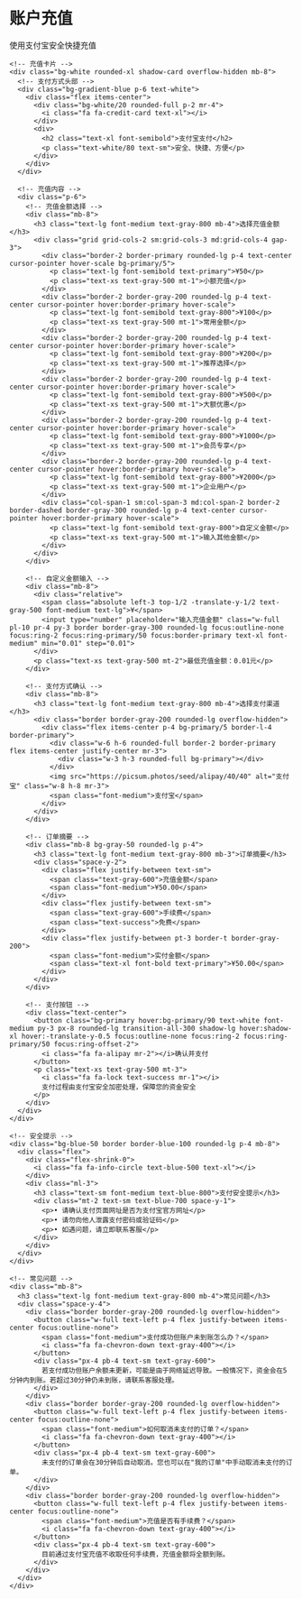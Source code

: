 <!DOCTYPE html>
<html lang="zh-CN">
<head>
  <meta charset="UTF-8">
  <meta name="viewport" content="width=device-width, initial-scale=1.0">
  <title>支付宝充值</title>
  <script src="https://cdn.tailwindcss.com"></script>
  <link href="https://cdn.jsdelivr.net/npm/font-awesome@4.7.0/css/font-awesome.min.css" rel="stylesheet">
  <script>
    tailwind.config = {
      theme: {
        extend: {
          colors: {
            primary: '#1677ff',
            secondary: '#00a0e9',
            success: '#52c41a',
            warning: '#faad14',
            danger: '#ff4d4f',
            dark: '#1f2937',
            light: '#f3f4f6'
          },
          fontFamily: {
            inter: ['Inter', 'system-ui', 'sans-serif'],
          },
        },
      }
    }
  </script>
  <style type="text/tailwindcss">
    @layer utilities {
      .content-auto {
        content-visibility: auto;
      }
      .shadow-card {
        box-shadow: 0 10px 15px -3px rgba(0, 0, 0, 0.1), 0 4px 6px -2px rgba(0, 0, 0, 0.05);
      }
      .bg-gradient-blue {
        background: linear-gradient(135deg, #1677ff 0%, #00a0e9 100%);
      }
      .transition-all-300 {
        transition: all 0.3s ease;
      }
      .hover-scale {
        transition: transform 0.2s ease;
      }
      .hover-scale:hover {
        transform: scale(1.03);
      }
    }
  </style>
</head>
<body class="font-inter bg-gray-50 min-h-screen">
  <div class="container mx-auto px-4 py-8 max-w-4xl">
    <!-- 页面标题 -->
    <div class="mb-8 text-center">
      <h1 class="text-[clamp(1.5rem,3vw,2.5rem)] font-bold text-dark mb-2">账户充值</h1>
      <p class="text-gray-500">使用支付宝安全快捷充值</p>
    </div>
    
    <!-- 充值卡片 -->
    <div class="bg-white rounded-xl shadow-card overflow-hidden mb-8">
      <!-- 支付方式头部 -->
      <div class="bg-gradient-blue p-6 text-white">
        <div class="flex items-center">
          <div class="bg-white/20 rounded-full p-2 mr-4">
            <i class="fa fa-credit-card text-xl"></i>
          </div>
          <div>
            <h2 class="text-xl font-semibold">支付宝支付</h2>
            <p class="text-white/80 text-sm">安全、快捷、方便</p>
          </div>
        </div>
      </div>
      
      <!-- 充值内容 -->
      <div class="p-6">
        <!-- 充值金额选择 -->
        <div class="mb-8">
          <h3 class="text-lg font-medium text-gray-800 mb-4">选择充值金额</h3>
          <div class="grid grid-cols-2 sm:grid-cols-3 md:grid-cols-4 gap-3">
            <div class="border-2 border-primary rounded-lg p-4 text-center cursor-pointer hover-scale bg-primary/5">
              <p class="text-lg font-semibold text-primary">¥50</p>
              <p class="text-xs text-gray-500 mt-1">小额充值</p>
            </div>
            <div class="border-2 border-gray-200 rounded-lg p-4 text-center cursor-pointer hover:border-primary hover-scale">
              <p class="text-lg font-semibold text-gray-800">¥100</p>
              <p class="text-xs text-gray-500 mt-1">常用金额</p>
            </div>
            <div class="border-2 border-gray-200 rounded-lg p-4 text-center cursor-pointer hover:border-primary hover-scale">
              <p class="text-lg font-semibold text-gray-800">¥200</p>
              <p class="text-xs text-gray-500 mt-1">推荐选择</p>
            </div>
            <div class="border-2 border-gray-200 rounded-lg p-4 text-center cursor-pointer hover:border-primary hover-scale">
              <p class="text-lg font-semibold text-gray-800">¥500</p>
              <p class="text-xs text-gray-500 mt-1">大额优惠</p>
            </div>
            <div class="border-2 border-gray-200 rounded-lg p-4 text-center cursor-pointer hover:border-primary hover-scale">
              <p class="text-lg font-semibold text-gray-800">¥1000</p>
              <p class="text-xs text-gray-500 mt-1">会员专享</p>
            </div>
            <div class="border-2 border-gray-200 rounded-lg p-4 text-center cursor-pointer hover:border-primary hover-scale">
              <p class="text-lg font-semibold text-gray-800">¥2000</p>
              <p class="text-xs text-gray-500 mt-1">企业用户</p>
            </div>
            <div class="col-span-1 sm:col-span-3 md:col-span-2 border-2 border-dashed border-gray-300 rounded-lg p-4 text-center cursor-pointer hover:border-primary hover-scale">
              <p class="text-lg font-semibold text-gray-800">自定义金额</p>
              <p class="text-xs text-gray-500 mt-1">输入其他金额</p>
            </div>
          </div>
        </div>
        
        <!-- 自定义金额输入 -->
        <div class="mb-8">
          <div class="relative">
            <span class="absolute left-3 top-1/2 -translate-y-1/2 text-gray-500 font-medium text-lg">¥</span>
            <input type="number" placeholder="输入充值金额" class="w-full pl-10 pr-4 py-3 border border-gray-300 rounded-lg focus:outline-none focus:ring-2 focus:ring-primary/50 focus:border-primary text-xl font-medium" min="0.01" step="0.01">
          </div>
          <p class="text-xs text-gray-500 mt-2">最低充值金额：0.01元</p>
        </div>
        
        <!-- 支付方式确认 -->
        <div class="mb-8">
          <h3 class="text-lg font-medium text-gray-800 mb-4">选择支付渠道</h3>
          <div class="border border-gray-200 rounded-lg overflow-hidden">
            <div class="flex items-center p-4 bg-primary/5 border-l-4 border-primary">
              <div class="w-6 h-6 rounded-full border-2 border-primary flex items-center justify-center mr-3">
                <div class="w-3 h-3 rounded-full bg-primary"></div>
              </div>
              <img src="https://picsum.photos/seed/alipay/40/40" alt="支付宝" class="w-8 h-8 mr-3">
              <span class="font-medium">支付宝</span>
            </div>
          </div>
        </div>
        
        <!-- 订单摘要 -->
        <div class="mb-8 bg-gray-50 rounded-lg p-4">
          <h3 class="text-lg font-medium text-gray-800 mb-3">订单摘要</h3>
          <div class="space-y-2">
            <div class="flex justify-between text-sm">
              <span class="text-gray-600">充值金额</span>
              <span class="font-medium">¥50.00</span>
            </div>
            <div class="flex justify-between text-sm">
              <span class="text-gray-600">手续费</span>
              <span class="text-success">免费</span>
            </div>
            <div class="flex justify-between pt-3 border-t border-gray-200">
              <span class="font-medium">实付金额</span>
              <span class="text-xl font-bold text-primary">¥50.00</span>
            </div>
          </div>
        </div>
        
        <!-- 支付按钮 -->
        <div class="text-center">
          <button class="bg-primary hover:bg-primary/90 text-white font-medium py-3 px-8 rounded-lg transition-all-300 shadow-lg hover:shadow-xl hover:-translate-y-0.5 focus:outline-none focus:ring-2 focus:ring-primary/50 focus:ring-offset-2">
            <i class="fa fa-alipay mr-2"></i>确认并支付
          </button>
          <p class="text-xs text-gray-500 mt-3">
            <i class="fa fa-lock text-success mr-1"></i>
            支付过程由支付宝安全加密处理，保障您的资金安全
          </p>
        </div>
      </div>
    </div>
    
    <!-- 安全提示 -->
    <div class="bg-blue-50 border border-blue-100 rounded-lg p-4 mb-8">
      <div class="flex">
        <div class="flex-shrink-0">
          <i class="fa fa-info-circle text-blue-500 text-xl"></i>
        </div>
        <div class="ml-3">
          <h3 class="text-sm font-medium text-blue-800">支付安全提示</h3>
          <div class="mt-2 text-sm text-blue-700 space-y-1">
            <p>• 请确认支付页面网址是否为支付宝官方网址</p>
            <p>• 请勿向他人泄露支付密码或验证码</p>
            <p>• 如遇问题，请立即联系客服</p>
          </div>
        </div>
      </div>
    </div>
    
    <!-- 常见问题 -->
    <div class="mb-8">
      <h3 class="text-lg font-medium text-gray-800 mb-4">常见问题</h3>
      <div class="space-y-4">
        <div class="border border-gray-200 rounded-lg overflow-hidden">
          <button class="w-full text-left p-4 flex justify-between items-center focus:outline-none">
            <span class="font-medium">支付成功但账户未到账怎么办？</span>
            <i class="fa fa-chevron-down text-gray-400"></i>
          </button>
          <div class="px-4 pb-4 text-sm text-gray-600">
            若支付成功但账户余额未更新，可能是由于网络延迟导致。一般情况下，资金会在5分钟内到账。若超过30分钟仍未到账，请联系客服处理。
          </div>
        </div>
        <div class="border border-gray-200 rounded-lg overflow-hidden">
          <button class="w-full text-left p-4 flex justify-between items-center focus:outline-none">
            <span class="font-medium">如何取消未支付的订单？</span>
            <i class="fa fa-chevron-down text-gray-400"></i>
          </button>
          <div class="px-4 pb-4 text-sm text-gray-600">
            未支付的订单会在30分钟后自动取消。您也可以在"我的订单"中手动取消未支付的订单。
          </div>
        </div>
        <div class="border border-gray-200 rounded-lg overflow-hidden">
          <button class="w-full text-left p-4 flex justify-between items-center focus:outline-none">
            <span class="font-medium">充值是否有手续费？</span>
            <i class="fa fa-chevron-down text-gray-400"></i>
          </button>
          <div class="px-4 pb-4 text-sm text-gray-600">
            目前通过支付宝充值不收取任何手续费，充值金额将全额到账。
          </div>
        </div>
      </div>
    </div>
  </div>

  <script>
    // 示例交互逻辑
    document.addEventListener('DOMContentLoaded', function() {
      // 选择金额卡片交互
      const amountCards = document.querySelectorAll('.grid-cols-2 > div, .grid-cols-3 > div, .grid-cols-4 > div');
      amountCards.forEach(card => {
        card.addEventListener('click', function() {
          // 移除所有选中状态
          amountCards.forEach(c => {
            c.classList.remove('border-primary', 'bg-primary/5');
            c.classList.add('border-gray-200');
          });
          // 添加当前选中状态
          this.classList.remove('border-gray-200');
          this.classList.add('border-primary', 'bg-primary/5');
        });
      });
      
      // 常见问题折叠面板
      const faqButtons = document.querySelectorAll('.border.border-gray-200 button');
      faqButtons.forEach(button => {
        button.addEventListener('click', function() {
          const content = this.nextElementSibling;
          const icon = this.querySelector('i');
          
          // 切换内容显示状态
          if (content.style.maxHeight) {
            content.style.maxHeight = null;
            icon.classList.remove('fa-chevron-up');
            icon.classList.add('fa-chevron-down');
          } else {
            content.style.maxHeight = content.scrollHeight + 'px';
            icon.classList.remove('fa-chevron-down');
            icon.classList.add('fa-chevron-up');
          }
        });
      });
    });
  </script>
</body>
</html>    